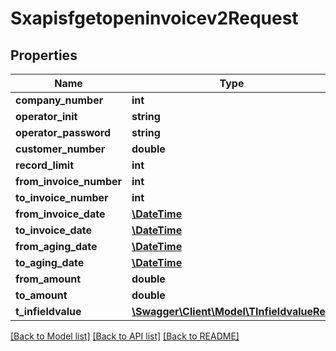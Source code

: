 # Sxapisfgetopeninvoicev2Request

## Properties
Name | Type | Description | Notes
------------ | ------------- | ------------- | -------------
**company_number** | **int** |  | [optional] 
**operator_init** | **string** |  | [optional] 
**operator_password** | **string** |  | [optional] 
**customer_number** | **double** |  | [optional] 
**record_limit** | **int** |  | [optional] 
**from_invoice_number** | **int** |  | [optional] 
**to_invoice_number** | **int** |  | [optional] 
**from_invoice_date** | [**\DateTime**](\DateTime.md) |  | [optional] 
**to_invoice_date** | [**\DateTime**](\DateTime.md) |  | [optional] 
**from_aging_date** | [**\DateTime**](\DateTime.md) |  | [optional] 
**to_aging_date** | [**\DateTime**](\DateTime.md) |  | [optional] 
**from_amount** | **double** |  | [optional] 
**to_amount** | **double** |  | [optional] 
**t_infieldvalue** | [**\Swagger\Client\Model\TInfieldvalueReq**](TInfieldvalueReq.md) |  | [optional] 

[[Back to Model list]](../README.md#documentation-for-models) [[Back to API list]](../README.md#documentation-for-api-endpoints) [[Back to README]](../README.md)


